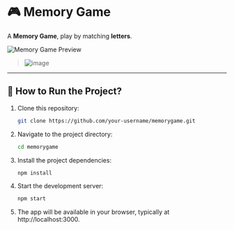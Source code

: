 # 🎮 Memory Game

A **Memory Game**, play by matching **letters**.

![Memory Game Preview](https://via.placeholder.com/800x400?text=Preview+of+the+Game)  
> ![image](https://github.com/user-attachments/assets/9f9e4cc1-df3c-4ae0-94bd-b24a7eada712)

---

## 🚀 How to Run the Project?

1. Clone this repository:
   
   ```bash
   git clone https://github.com/your-username/memorygame.git

2. Navigate to the project directory:
    
   ```bash
   cd memorygame

3. Install the project dependencies:
    
   ```bash
   npm install

4. Start the development server:
    
   ```bash
   npm start

5. The app will be available in your browser, typically at http://localhost:3000.
